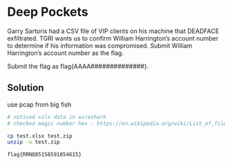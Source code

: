 # Deep Pockets

Garry Sartoris had a CSV file of VIP clients on his machine that DEADFACE exfiltrated. 
TGRI wants us to confirm William Harrington’s account number to determine if his information was compromised. 
Submit William Harrington’s account number as the flag.

Submit the flag as flag{AAAA##############}.

## Solution

use pcap from big fish

```sh
# noticed xslx data in wireshark
# checked magic number hex - https://en.wikipedia.org/wiki/List_of_file_signatures

cp test.xlsx test.zip
unzip -o test.zip
```

`flag{RRNQ85158591854615}`

